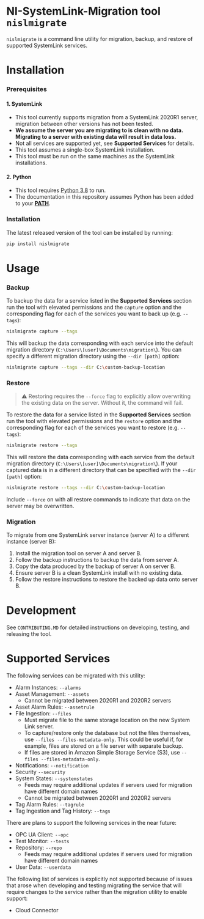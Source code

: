 # NI-SystemLink-Migration tool `nislmigrate`
`nislmigrate` is a command line utility for migration, backup, and restore of supported SystemLink services.
# Installation
### Prerequisites
#### 1. SystemLink
- This tool currently supports migration from a SystemLink 2020R1 server, migration between other versions has not been tested.
- **We assume the server you are migrating to is clean with no data. Migrating to a server with existing data will result in data loss.**
- Not all services are supported yet, see **Supported Services** for details.
- This tool assumes a single-box SystemLink installation.
- This tool must be run on the same machines as the SystemLink installations.
#### 2. Python
- This tool requires [Python 3.8](https://www.python.org/downloads/release/python-3811/) to run.
- The documentation in this repository assumes Python has been added to your [**PATH**](https://datatofish.com/add-python-to-windows-path/).
### Installation
The latest released version of the tool can be installed by running:
```bash
pip install nislmigrate
```
# Usage
### Backup
To backup the data for a service listed in the **Supported Services** section run the tool with elevated permissions and the `capture` option and the corresponding flag for each of the services you want to back up (e.g. `--tags`):
```bash
nislmigrate capture --tags
```
This will backup the data corresponding with each service into the default migration directory (`C:\Users\[user]\Documents\migration\`). You can specify a different migration directory using the `--dir [path]` option:
```bash
nislmigrate capture --tags --dir C:\custom-backup-location
```

### Restore

> :warning: Restoring requires the `--force` flag to explicitly allow overwriting the existing data on the server. Without it, the command will fail.

To restore the data for a service listed in the **Supported Services** section run the tool with elevated permissions and the `restore` option and the corresponding flag for each of the services you want to restore (e.g. `--tags`):
```bash
nislmigrate restore --tags
```
This will restore the data corresponding with each service from the default migration directory (`C:\Users\[user]\Documents\migration\`). If your captured data is in a different directory that can be specified with the `--dir [path]` option:
```bash
nislmigrate restore --tags --dir C:\custom-backup-location
```

Include `--force` on with all restore commands to indicate that data on the server may be overwritten.

### Migration
To migrate from one SystemLink server instance (server A) to a different instance (server B):
1. Install the migration tool on server A and server B.
1. Follow the backup instructions to backup the data from server A.
1. Copy the data produced by the backup of server A on server B.
1. Ensure server B is a clean SystemLink install with no existing data.
1. Follow the restore instructions to restore the backed up data onto server B.

# Development
See `CONTRIBUTING.MD` for detailed instructions on developing, testing, and releasing the tool.

# Supported Services
The following services can be migrated with this utility:

- Alarm Instances: `--alarms`
- Asset Management: `--assets`
    - Cannot be migrated between 2020R1 and 2020R2 servers
- Asset Alarm Rules: `--assetrule`
- File Ingestion: `--files`
    - Must migrate file to the same storage location on the new System Link server.
    - To capture/restore only the database but not the files themselves, use `--files --files-metadata-only`. This could be useful if, for example, files are stored on a file server with separate backup.
    - If files are stored in Amazon Simple Storage Service (S3), use `--files --files-metadata-only`.
- Notifications: `--notification`
- Security `--security`
- System States: `--systemstates`
    - Feeds may require additional updates if servers used for migration have different domain names
    - Cannot be migrated between 2020R1 and 2020R2 servers
- Tag Alarm Rules: `--tagrule`
- Tag Ingestion and Tag History: `--tags`

There are plans to support the following services in the near future:
- OPC UA Client: `--opc`
- Test Monitor: `--tests`
- Repository: `--repo`
    - Feeds may require additional updates if servers used for migration have different domain names
- User Data: `--userdata`

The following list of services is explicitly not supported because of issues that arose when developing and testing migrating the service that will require changes to the service rather than the migration utility to enable support:
- Cloud Connector
